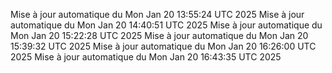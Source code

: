 Mise à jour automatique du Mon Jan 20 13:55:24 UTC 2025
Mise à jour automatique du Mon Jan 20 14:40:51 UTC 2025
Mise à jour automatique du Mon Jan 20 15:22:28 UTC 2025
Mise à jour automatique du Mon Jan 20 15:39:32 UTC 2025
Mise à jour automatique du Mon Jan 20 16:26:00 UTC 2025
Mise à jour automatique du Mon Jan 20 16:43:35 UTC 2025
